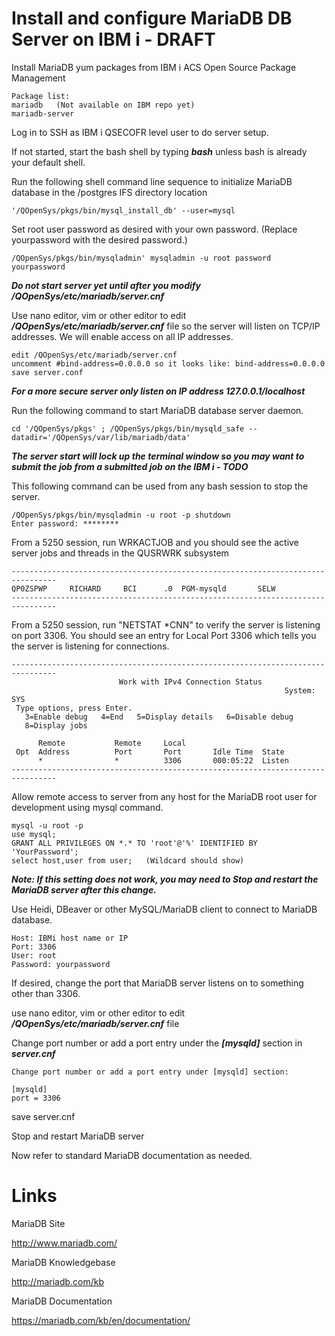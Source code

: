 # Install and configure MariaDB DB Server on IBM i - DRAFT

Install MariaDB yum packages from IBM i ACS Open Source Package Management
```
Package list:
mariadb   (Not available on IBM repo yet) 
mariadb-server
```
Log in to SSH as IBM i QSECOFR level user to do server setup.

If not started, start the bash shell by typing ***bash*** unless bash is already your default shell. 

Run the following shell command line sequence to initialize MariaDB database in the /postgres IFS directory location
```
'/QOpenSys/pkgs/bin/mysql_install_db' --user=mysql
```

Set root user password as desired with your own password. (Replace yourpassword with the desired password.)
```
/QOpenSys/pkgs/bin/mysqladmin' mysqladmin -u root password yourpassword
```

***Do not start server yet until after you modify /QOpenSys/etc/mariadb/server.cnf***

Use nano editor, vim or other editor to edit ***/QOpenSys/etc/mariadb/server.cnf*** file so the server will listen on TCP/IP addresses. We will enable access on all IP addresses.
```
edit /QOpenSys/etc/mariadb/server.cnf
uncomment #bind-address=0.0.0.0 so it looks like: bind-address=0.0.0.0
save server.conf
```
***For a more secure server only listen on IP address 127.0.0.1/localhost***

Run the following command to start MariaDB database server daemon.
```
cd '/QOpenSys/pkgs' ; /QOpenSys/pkgs/bin/mysqld_safe --datadir='/QOpenSys/var/lib/mariadb/data'
```
***The server start will lock up the terminal window so you may want to submit the job from a submitted job on the IBM i - TODO***

This following command can be used from any bash session to stop the server.
```
/QOpenSys/pkgs/bin/mysqladmin -u root -p shutdown
Enter password: ********
```

From a 5250 session, run WRKACTJOB and you should see the active server jobs and threads in the QUSRWRK subsystem
```
--------------------------------------------------------------------------------
QP0ZSPWP     RICHARD     BCI      .0  PGM-mysqld       SELW 
--------------------------------------------------------------------------------
```

From a 5250 session, run "NETSTAT *CNN" to verify the server is listening on port 3306. You should see an entry for Local Port 3306 which tells you the server is listening for connections. 
```
--------------------------------------------------------------------------------
                        Work with IPv4 Connection Status                   
                                                             System:   SYS
 Type options, press Enter.                                                
   3=Enable debug   4=End   5=Display details   6=Disable debug            
   8=Display jobs                                                          
                                                                           
      Remote           Remote     Local                                    
 Opt  Address          Port       Port       Idle Time  State              
      *                *          3306       000:05:22  Listen             
--------------------------------------------------------------------------------
```

Allow remote access to server from any host for the MariaDB root user for development using mysql command.
```
mysql -u root -p
use mysql;
GRANT ALL PRIVILEGES ON *.* TO 'root'@'%' IDENTIFIED BY 'YourPassword';
select host,user from user;   (Wildcard should show)
```
***Note: If this setting does not work, you may need to Stop and restart the MariaDB server after this change.***

Use Heidi, DBeaver or other MySQL/MariaDB client to connect to MariaDB database. 
```
Host: IBMi host name or IP
Port: 3306
User: root
Password: yourpassword
```

If desired, change the port that MariaDB server listens on to something other than 3306.

use nano editor, vim or other editor to edit ***/QOpenSys/etc/mariadb/server.cnf*** file 

Change port number or add a port entry under the ***[mysqld]*** section in ***server.cnf***

```
Change port number or add a port entry under [mysqld] section:

[mysqld]
port = 3306 
```

save server.cnf

Stop and restart MariaDB server

Now refer to standard MariaDB documentation as needed. 

# Links

MariaDB Site

http://www.mariadb.com/

MariaDB Knowledgebase

http://mariadb.com/kb

MariaDB Documentation

https://mariadb.com/kb/en/documentation/
